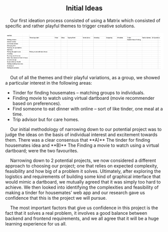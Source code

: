 <h2 align="center"> <b> Initial Ideas </b> </h2>

 

<p>&nbsp;&nbsp;&nbsp;&nbsp;Our first ideation process consisted of using a Matrix which consisted of specific and rather playful themes to trigger creative solutions.</p>

 

![img](https://github.com/JaiRanchod/Desk-10-Software-Engineering-Group-Project/blob/main/Documentation%20Notes/Initial%20Ideas.png) 

 <p>&nbsp;&nbsp;&nbsp;&nbsp;Out of all the themes and their playful variations, as a group, we showed a particular interest in the following areas:</p>

- Tinder for finding housemates – matching groups to individuals. 
- Finding movie to watch using virtual dartboard (movie recommender based on preferences).
- Find someone to eat dinner with online – sort of like tinder, one meal at a time. 
- Trip advisor but for care homes.

 

<p>&nbsp;&nbsp;&nbsp;&nbsp;Our initial methodology of narrowing down to our potential project was to judge the ideas on the basis of individual interest and excitement towards them. There was a clear consensus that **A)** The tinder for finding housemates idea and **B)** The Finding a movie to watch using a virtual dartboard; were the two favourites.</p>

 

<p>&nbsp;&nbsp;&nbsp;&nbsp;Narrowing down to 2 potential projects, we now considered a different approach to choosing our project; one that relies on expected complexity, feasibility and how big of a problem it solves. Ultimately, after exploring the logistics and requirements of building some kind of graphical interface that would mimic a dartboard, we mutually agreed that it was simply too hard to achieve. We then looked into identifying the complexities and feasibility of making a tinder for housemates’ web app and our research gave us confidence that this is the project we will pursue.</p>

 

<p>&nbsp;&nbsp;&nbsp;&nbsp;The most important factors that give us confidence in this project is the fact that it solves a real problem, it involves a good balance between backend and frontend requirements, and we all agree that it will be a huge learning experience for us all.</p>

 

 

 
